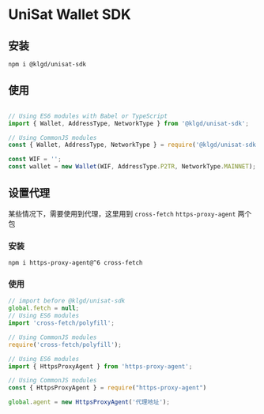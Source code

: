 # UniSat Wallet SDK


## 安装
```shell
npm i @klgd/unisat-sdk
```

## 使用
```js

// Using ES6 modules with Babel or TypeScript
import { Wallet, AddressType, NetworkType } from '@klgd/unisat-sdk';

// Using CommonJS modules
const { Wallet, AddressType, NetworkType } = require('@klgd/unisat-sdk');

const WIF = '';
const wallet = new Wallet(WIF, AddressType.P2TR, NetworkType.MAINNET);
```

## 设置代理

某些情况下，需要使用到代理，这里用到 `cross-fetch` `https-proxy-agent` 两个包

### 安装

```shell
npm i https-proxy-agent@^6 cross-fetch
```

### 使用
```js
// import before @klgd/unisat-sdk
global.fetch = null;
// Using ES6 modules
import 'cross-fetch/polyfill';

// Using CommonJS modules
require('cross-fetch/polyfill');

// Using ES6 modules
import { HttpsProxyAgent } from 'https-proxy-agent';

// Using CommonJS modules
const { HttpsProxyAgent } = require("https-proxy-agent")

global.agent = new HttpsProxyAgent('代理地址');

```
